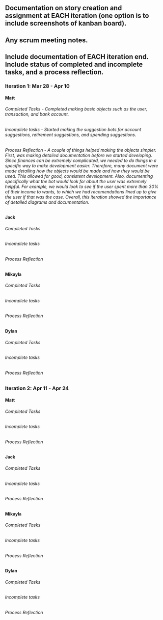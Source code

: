 ## Documentation on story creation and assignment at EACH iteration (one option is to include screenshots of kanban board).

## Any scrum meeting notes.

## Include documentation of EACH iteration end. Include status of completed and incomplete tasks, and a process reflection.


### Iteration 1: Mar 28 - Apr 10


#### Matt

###### Completed Tasks - Completed making basic objects such as the user, transaction, and bank account.

###### Incomplete tasks - Started making the suggestion bots for account suggestions, retirement suggestions, and spending suggestions.

###### Process Reflection - A couple of things helped making the objects simpler. First, was making detailed documentation before we started developing. Since finances can be extremely complicated, we needed to do things in a specific way to make development easier. Therefore, many document were made detailing how the objects would be made and how they would be used. This allowed for good, consistent development. Also, documenting specifically what the bot would look for about the user was extremely helpful. For example, we would look to see if the user spent more than 30% of their income to wants, to which we had recomendations lined up to give the user if that was the case. Overall, this iteration showed the importance of detailed diagrams and documentation.

#### Jack

###### Completed Tasks 

###### Incomplete tasks

###### Process Reflection

#### Mikayla

###### Completed Tasks 

###### Incomplete tasks

###### Process Reflection

#### Dylan

###### Completed Tasks 

###### Incomplete tasks

###### Process Reflection


### Iteration 2: Apr 11 - Apr 24


#### Matt

###### Completed Tasks 

###### Incomplete tasks

###### Process Reflection

#### Jack

###### Completed Tasks 

###### Incomplete tasks

###### Process Reflection

#### Mikayla

###### Completed Tasks 

###### Incomplete tasks

###### Process Reflection

#### Dylan

###### Completed Tasks 

###### Incomplete tasks

###### Process Reflection
